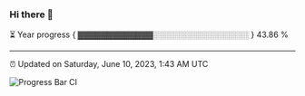### Hi there 👋

⏳ Year progress { ▓▓▓▓▓▓▓▓▓▓▓▓▓░░░░░░░░░░░░░░░░░ } 43.86 %

---

⏰ Updated on Saturday, June 10, 2023, 1:43 AM UTC

![Progress Bar CI](https://github.com/arthurbuhl/arthurbuhl/workflows/Progress%20Bar%20CI/badge.svg)
